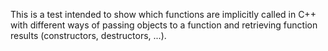 
This is a test intended to show which functions are implicitly called in C++ with different ways of passing objects to a function and retrieving function results (constructors, destructors, ...).

